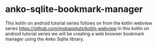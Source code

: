# anko-sqlite-bookmark-manager
This kotlin on android tutorial series follows on from the kotlin webview series https://github.com/mobapptuts/kotlin-webview
In this koltin on android tutorial series we will be creating a web browser bookmark manager using the Anko Sqlite library.
